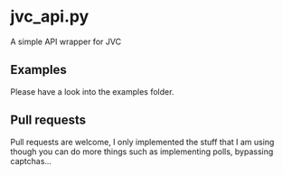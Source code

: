 # jvc_api.py

A simple API wrapper for JVC

## Examples

Please have a look into the examples folder.

## Pull requests

Pull requests are welcome, I only implemented the stuff that I am using though you can do more things such as implementing polls, bypassing captchas...
